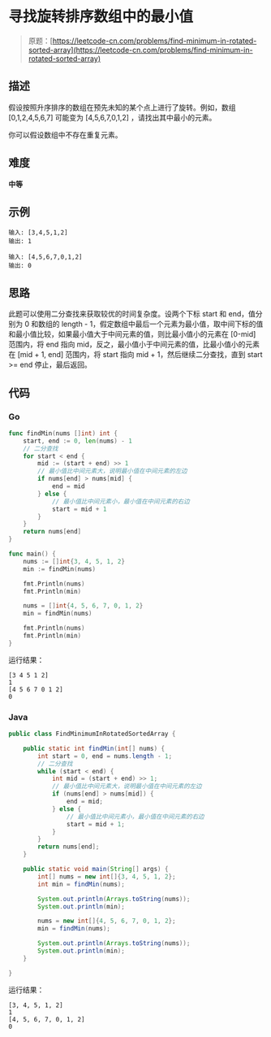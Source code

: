 # 寻找旋转排序数组中的最小值

> 原题：[https://leetcode-cn.com/problems/find-minimum-in-rotated-sorted-array](https://leetcode-cn.com/problems/find-minimum-in-rotated-sorted-array)

## 描述

假设按照升序排序的数组在预先未知的某个点上进行了旋转。例如，数组 [0,1,2,4,5,6,7] 可能变为 [4,5,6,7,0,1,2] ，请找出其中最小的元素。

你可以假设数组中不存在重复元素。

## 难度

**中等**

## 示例

```
输入: [3,4,5,1,2]
输出: 1
```

```
输入: [4,5,6,7,0,1,2]
输出: 0
```

## 思路

此题可以使用二分查找来获取较优的时间复杂度。设两个下标 start 和 end，值分别为 0 和数组的 length - 1，假定数组中最后一个元素为最小值，取中间下标的值和最小值比较，如果最小值大于中间元素的值，则比最小值小的元素在 [0-mid] 范围内，将 end 指向 mid，反之，最小值小于中间元素的值，比最小值小的元素在 [mid + 1, end] 范围内，将 start 指向 mid + 1，然后继续二分查找，直到 start >= end 停止，最后返回。

## 代码

### Go

```go
func findMin(nums []int) int {
    start, end := 0, len(nums) - 1
    // 二分查找
    for start < end {
        mid := (start + end) >> 1
        // 最小值比中间元素大，说明最小值在中间元素的左边
        if nums[end] > nums[mid] {
            end = mid
        } else {
            // 最小值比中间元素小，最小值在中间元素的右边
            start = mid + 1
        }
    }
    return nums[end]
}
```

```go
func main() {
    nums := []int{3, 4, 5, 1, 2}
    min := findMin(nums)

    fmt.Println(nums)
    fmt.Println(min)

    nums = []int{4, 5, 6, 7, 0, 1, 2}
    min = findMin(nums)

    fmt.Println(nums)
    fmt.Println(min)
}
```

运行结果：

```
[3 4 5 1 2]
1
[4 5 6 7 0 1 2]
0
```

### Java

```java
public class FindMinimumInRotatedSortedArray {

    public static int findMin(int[] nums) {
        int start = 0, end = nums.length - 1;
        // 二分查找
        while (start < end) {
            int mid = (start + end) >> 1;
            // 最小值比中间元素大，说明最小值在中间元素的左边
            if (nums[end] > nums[mid]) {
                end = mid;
            } else {
                // 最小值比中间元素小，最小值在中间元素的右边
                start = mid + 1;
            }
        }
        return nums[end];
    }

    public static void main(String[] args) {
        int[] nums = new int[]{3, 4, 5, 1, 2};
        int min = findMin(nums);

        System.out.println(Arrays.toString(nums));
        System.out.println(min);

        nums = new int[]{4, 5, 6, 7, 0, 1, 2};
        min = findMin(nums);

        System.out.println(Arrays.toString(nums));
        System.out.println(min);
    }

}
```

运行结果：

```
[3, 4, 5, 1, 2]
1
[4, 5, 6, 7, 0, 1, 2]
0
```

